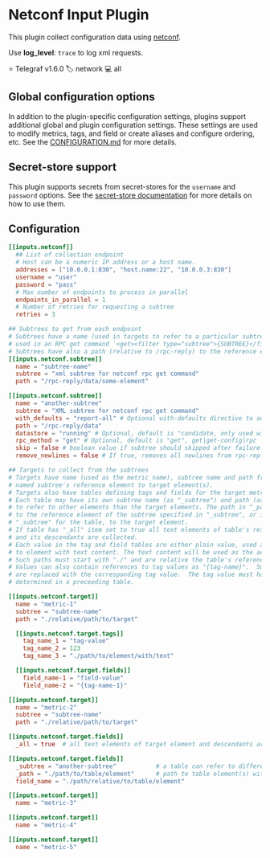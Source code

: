 # Netconf Input Plugin

This plugin collect configuration data using [netconf][netconf].

Use **log_level**: `trace` to log xml requests.

⭐ Telegraf v1.6.0
🏷️ network
💻 all

[netconf]: https://www.rfc-editor.org/rfc/rfc6241.html

## Global configuration options <!-- @/docs/includes/plugin_config.md -->

In addition to the plugin-specific configuration settings, plugins support
additional global and plugin configuration settings. These settings are used to
modify metrics, tags, and field or create aliases and configure ordering, etc.
See the [CONFIGURATION.md][CONFIGURATION.md] for more details.

[CONFIGURATION.md]: ../../../docs/CONFIGURATION.md#plugins

## Secret-store support

This plugin supports secrets from secret-stores for the `username` and
`password` options. See the [secret-store documentation][SECRETSTORE] for more
details on how to use them.

[SECRETSTORE]: ../../../docs/CONFIGURATION.md#secret-store-secrets

## Configuration

```toml @sample.conf
[[inputs.netconf]]
  ## List of collection endpoint
  # Host can be a numeric IP address or a host name.
  addresses = ["10.0.0.1:830", "host.name:22", "10.0.0.3:830"]
  username = "user"
  password = "pass"
  # Max number of endpoints to process in parallel
  endpoints_in_parallel = 1
  # Number of retries for requesting a subtree
  retries = 3

## Subtrees to get from each endpoint
# Subtrees have a name (used in targets to refer to a particular subtree) and an XML subtree to be
# used in an RPC get command `<get><filter type="subtree">{SUBTREE}</filter></get>`
# Subtrees have also a path (relative to /rpc-reply) to the reference element for targets.
[[inputs.netconf.subtree]]
  name = "subtree-name"
  subtree = "xml subtree for netconf rpc get command"
  path = "/rpc-reply/data/some-element"

[[inputs.netconf.subtree]]
  name = "another-subtree"
  subtree = "XML subtree for netconf rpc get command"
  with_defaults = "report-all" # Optional with-defaults directive to add to the query, e.g. report-all, trim, explicit, report-all-tagged
  path = "/rpc-reply/data"
  datastore = "running" # Optional, default is "candidate, only used with get-config"
  rpc_method = "get" # Optional, default is "get", get|get-config|rpc
  skip = false # boolean value if subtree should skipped after failure
  remove_newlines = false # If true, removes all newlines from rpc-reply

## Targets to collect from the subtrees
# Targets have name (used as the metric name), subtree name and path from the
# named subtree's reference element to target element(s).
# Targets also have tables defining tags and fields for the target metric.
# Each table may have its own subtree name (as "_subtree") and path (as "_path")
# to refer to other elements than the target elements. The path in "_path" is relative
# to the reference element of the subtree specified in "_subtree", or if there is no
# "_subtree" for the table, to the target element.
# If table has "_all" item set to true all text elements of table's reference element
# and its descendants are collected.
# Each value in the tag and field tables are either plain value, used as-is, or a path
# to element with text content. The text content will be used as the actual value.
# Such paths must start with "./" and are relative the table's reference element.
# Values can also contain references to tag values as "{tag-name}".  Such references
# are replaced with the corresponding tag value.  The tag value must have been
# determined in a preceeding table.

[[inputs.netconf.target]]
  name = "metric-1"
  subtree = "subtree-name"
  path = "./relative/path/to/target"

  [[inputs.netconf.target.tags]]
    tag_name_1 = "tag-value"
    tag_name_2 = 123
    tag_name_3 = "./path/to/element/with/text"

  [[inputs.netconf.target.fields]]
    field_name-1 = "field-value"
    field_name-2 = "{tag-name-1}"

[[inputs.netconf.target]]
  name = "metric-2"
  subtree = "subtree-name"
  path = "./relative/path/to/target"

[[inputs.netconf.target.fields]]
  _all = true  # all text elements of target element and descendants are collected as fields

[[inputs.netconf.target.fields]]
  _subtree = "another-subtree"           # a table can refer to different subtree than the target
  _path = "./path/to/table/element"      # path to table element(s) within the other subtree
  field_name = "./path/relative/to/table/element"

[[inputs.netconf.target]]
  name = "metric-3"

[[inputs.netconf.target]]
  name = "metric-4"

[[inputs.netconf.target]]
  name = "metric-5"
```
